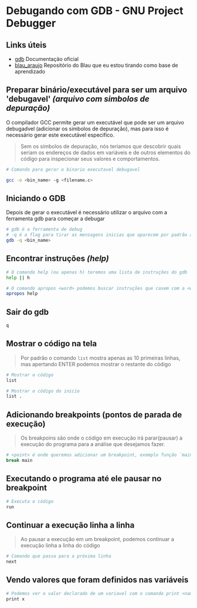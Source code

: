 # Debugando com GDB - GNU Project Debugger

## Links úteis

- [gdb](https://sourceware.org/gdb/) Documentação oficial
- [blau_araujo](https://bolha.dev/blau_araujo/gdb-pratico) Repositório do Blau que eu estou tirando como base de aprendizado

## Preparar binário/executável para ser um arquivo 'debugavel' _*(arquivo com simbolos de depuração)*_

O compilador GCC permite gerar um executável que pode ser um arquivo debugadvel (adicionar os simbolos de depuração), mas para isso é necessário gerar este executável especifico.

> Sem os símbolos de depuração, nós teríamos que descobrir quais seriam os endereços de dados em variáveis e de outros elementos do código para inspecionar seus valores e comportamentos.

```bash
# Comando para gerar o binario executavel debugavel

gcc -o <bin_name> -g <filename.c>
```

## Iniciando o GDB

Depois de gerar o executável é necessário utilizar o arquivo com a ferramenta gdb para começar a debugar

```bash
# gdb é a ferramenta de debug
# -q é a flag para tirar as mensagens inicias que aparecem por padrão ao iniciar o debugger, são copyright
gdb -q <bin_name>
```

## Encontrar instruções _*(help)*_
```sh
# O comando help (ou apenas h) teremos uma lista de instruções do gdb
help || h

# O comando apropos <word> podemos buscar instruções que casem com a <word> que passarmos para ele, tipo um Ctrl + F
apropos help
```

## Sair do gdb

```sh
q
```

## Mostrar o código na tela

> Por padrão o comando `list` mostra apenas as 10 primeiras linhas, mas apertando ENTER podemos mostrar o restante do código

```sh 
# Mostrar o código
list

# Mostrar o código do inicio
list .
```

## Adicionando breakpoints (pontos de parada de execução)

> Os breakpoins são onde o código em execução irá parar(pausar) a execução do programa para a análise que desejamos fazer.

```sh 
# <point> é onde queremos adicionar um breakpoint, exemplo função `main`
break main
```

## Executando o programa até ele pausar no breakpoint

```sh 
# Executa o código
run
```

## Continuar a execução linha a linha

> Ao pausar a execução em um breakpoint, podemos continuar a execução linha a linha do código

```sh 
# Comando que passa para a próxima linha
next
```

## Vendo valores que foram definidos nas variáveis

```sh 
# Podemos ver o valor declarado de um variavel com o comando print <name>
print x
```

